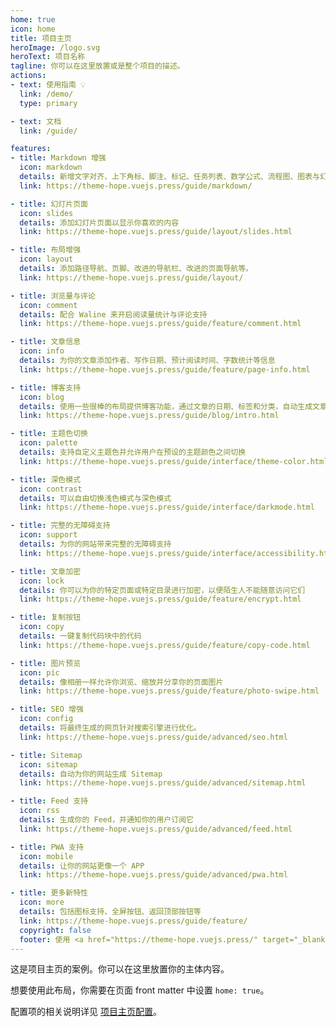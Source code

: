 ```yaml
---
home: true
icon: home
title: 项目主页
heroImage: /logo.svg
heroText: 项目名称
tagline: 你可以在这里放置或是整个项目的描述。
actions:
- text: 使用指南 💡
  link: /demo/
  type: primary

- text: 文档
  link: /guide/

features:
- title: Markdown 增强
  icon: markdown
  details: 新增文字对齐、上下角标、脚注、标记、任务列表、数学公式、流程图、图表与幻灯片支持
  link: https://theme-hope.vuejs.press/guide/markdown/

- title: 幻灯片页面
  icon: slides
  details: 添加幻灯片页面以显示你喜欢的内容
  link: https://theme-hope.vuejs.press/guide/layout/slides.html

- title: 布局增强
  icon: layout
  details: 添加路径导航、页脚、改进的导航栏、改进的页面导航等。
  link: https://theme-hope.vuejs.press/guide/layout/

- title: 浏览量与评论
  icon: comment
  details: 配合 Waline 来开启阅读量统计与评论支持
  link: https://theme-hope.vuejs.press/guide/feature/comment.html

- title: 文章信息
  icon: info
  details: 为你的文章添加作者、写作日期、预计阅读时间、字数统计等信息
  link: https://theme-hope.vuejs.press/guide/feature/page-info.html

- title: 博客支持
  icon: blog
  details: 使用一些很棒的布局提供博客功能，通过文章的日期、标签和分类，自动生成文章、分类、标签与时间轴列表
  link: https://theme-hope.vuejs.press/guide/blog/intro.html

- title: 主题色切换
  icon: palette
  details: 支持自定义主题色并允许用户在预设的主题颜色之间切换
  link: https://theme-hope.vuejs.press/guide/interface/theme-color.html

- title: 深色模式
  icon: contrast
  details: 可以自由切换浅色模式与深色模式
  link: https://theme-hope.vuejs.press/guide/interface/darkmode.html

- title: 完整的无障碍支持
  icon: support
  details: 为你的网站带来完整的无障碍支持
  link: https://theme-hope.vuejs.press/guide/interface/accessibility.html

- title: 文章加密
  icon: lock
  details: 你可以为你的特定页面或特定目录进行加密，以便陌生人不能随意访问它们
  link: https://theme-hope.vuejs.press/guide/feature/encrypt.html

- title: 复制按钮
  icon: copy
  details: 一键复制代码块中的代码
  link: https://theme-hope.vuejs.press/guide/feature/copy-code.html

- title: 图片预览
  icon: pic
  details: 像相册一样允许你浏览、缩放并分享你的页面图片
  link: https://theme-hope.vuejs.press/guide/feature/photo-swipe.html

- title: SEO 增强
  icon: config
  details: 将最终生成的网页针对搜索引擎进行优化。
  link: https://theme-hope.vuejs.press/guide/advanced/seo.html

- title: Sitemap
  icon: sitemap
  details: 自动为你的网站生成 Sitemap
  link: https://theme-hope.vuejs.press/guide/advanced/sitemap.html

- title: Feed 支持
  icon: rss
  details: 生成你的 Feed，并通知你的用户订阅它
  link: https://theme-hope.vuejs.press/guide/advanced/feed.html

- title: PWA 支持
  icon: mobile
  details: 让你的网站更像一个 APP
  link: https://theme-hope.vuejs.press/guide/advanced/pwa.html

- title: 更多新特性
  icon: more
  details: 包括图标支持、全屏按钮、返回顶部按钮等
  link: https://theme-hope.vuejs.press/guide/feature/
  copyright: false
  footer: 使用 <a href="https://theme-hope.vuejs.press/" target="_blank">VuePress Theme Hope</a> 主题 | MIT 协议, 版权所有 © 2019-present Mr.Hope
---
```


这是项目主页的案例。你可以在这里放置你的主体内容。

想要使用此布局，你需要在页面 front matter 中设置 `home: true`。

配置项的相关说明详见 [项目主页配置](https://theme-hope.vuejs.press/guide/layout/home/)。
